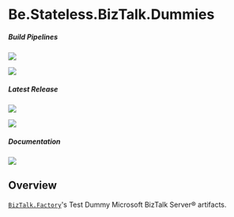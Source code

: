 ﻿# Be.Stateless.BizTalk.Dummies

##### Build Pipelines

[![][pipeline.mr.badge]][pipeline.mr]

[![][pipeline.ci.badge]][pipeline.ci]

##### Latest Release

[![][nuget.badge]][nuget]

[![][release.badge]][release]

##### Documentation

[![][doc.main.badge]][doc.main]

## Overview

[`BizTalk.Factory`][doc.main]'s Test Dummy Microsoft BizTalk Server® artifacts.

<!-- badges -->

[doc.main.badge]: https://img.shields.io/static/v1?label=BizTalk.Factory%20SDK&message=User's%20Guide&color=8CA1AF&logo=readthedocs
[doc.main]: https://www.stateless.be/ "BizTalk.Factory SDK User's Guide"
[github.badge]: https://img.shields.io/static/v1?label=Repository&message=Be.Stateless.BizTalk.Dummies&logo=github
[github]: https://github.com/icraftsoftware/Be.Stateless.BizTalk.Dummies "Be.Stateless.BizTalk.Dummies GitHub Repository"
[nuget.badge]: https://badge-factory.azurewebsites.net/package/icraftsoftware/be.stateless/BizTalk.Server.Library/Be.Stateless.BizTalk.Dummies?logo=nuget&color=blue
[nuget]: https://dev.azure.com/icraftsoftware/be.stateless/_packaging?_a=package&feed=BizTalk.Server.Library&package=Be.Stateless.BizTalk.Dummies&protocolType=NuGet "Be.Stateless.BizTalk.Dummies NuGet Package"
[pipeline.ci.badge]: https://dev.azure.com/icraftsoftware/be.stateless/_apis/build/status/Be.Stateless.BizTalk.Dummies%20Continuous%20Integration?branchName=master&label=Continuous%20Integration%20Build
[pipeline.ci]: https://dev.azure.com/icraftsoftware/be.stateless/_build/latest?definitionId=666&branchName=master "Be.Stateless.BizTalk.Dummies Continuous Integration Build Pipeline"
[pipeline.mr.badge]: https://dev.azure.com/icraftsoftware/be.stateless/_apis/build/status/Be.Stateless.BizTalk.Dummies%20Manual%20Release?branchName=master&label=Manual%20Release%20Build
[pipeline.mr]: https://dev.azure.com/icraftsoftware/be.stateless/_build/latest?definitionId=666&branchName=master "Be.Stateless.BizTalk.Dummies Manual Release Build Pipeline"
[release.badge]: https://img.shields.io/github/v/release/icraftsoftware/Be.Stateless.BizTalk.Dummies?label=Release&logo=github
[release]: https://github.com/icraftsoftware/Be.Stateless.BizTalk.Dummies/releases/latest "Be.Stateless.BizTalk.Dummies GitHub Release"
